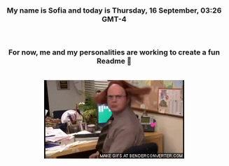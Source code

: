 


<div align="center">
<h3 >My name is Sofia and today is Thursday, 16 September, 03:26 GMT-4</h3><br>
<h3 >For now, me and my personalities are working to create a fun Readme 👋
</h3><br>
<img src='img/dwight.gif' alt='working...'/>
</div>
